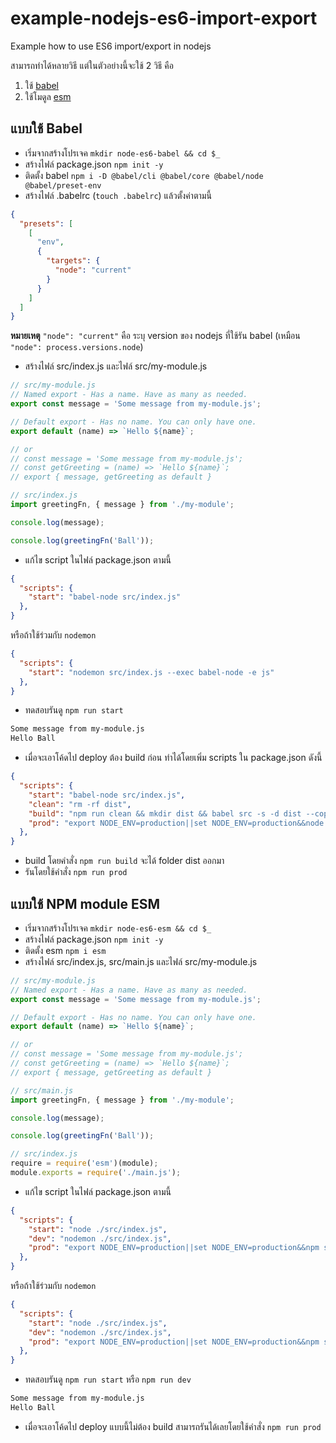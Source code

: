 # example-nodejs-es6-import-export
Example how to use ES6 import/export in nodejs

สามารถทำได้หลายวิธี แต่ในตัวอย่างนี้จะใช้ 2 วิธี คือ

1. ใช้ [babel](https://babeljs.io/)
2. ใช้โมดูล [esm](https://www.npmjs.com/package/esm)

## แบบใช้ Babel

- เริ่มจากสร้างโปรเจค `mkdir node-es6-babel && cd $_`
- สร้างไฟล์ package.json `npm init -y`
- ติดตั้ง babel `npm i -D @babel/cli @babel/core @babel/node @babel/preset-env`
- สร้างไฟล์ .babelrc (`touch .babelrc`) แล้วตั้งค่าตามนี้
```json
{
  "presets": [
    [
      "env",
      {
        "targets": {
          "node": "current"
        }
      }
    ]
  ]
}
```
**หมายเหตุ** `"node": "current"` คือ ระบุ version ของ nodejs ที่ใช้รัน babel (เหมือน `"node": process.versions.node`)

- สร้างไฟล์ src/index.js และไฟล์ src/my-module.js

```js
// src/my-module.js
// Named export - Has a name. Have as many as needed.
export const message = 'Some message from my-module.js';

// Default export - Has no name. You can only have one.
export default (name) => `Hello ${name}`;

// or
// const message = 'Some message from my-module.js';
// const getGreeting = (name) => `Hello ${name}`;
// export { message, getGreeting as default }
```

```js
// src/index.js
import greetingFn, { message } from './my-module';

console.log(message);

console.log(greetingFn('Ball'));
```

- แก้ไข script ในไฟล์ package.json ตามนี้

```json
{
  "scripts": {
    "start": "babel-node src/index.js"
  },
}
```

หรือถ้าใช้ร่วมกับ `nodemon`

```json
{
  "scripts": {
    "start": "nodemon src/index.js --exec babel-node -e js"
  },
}
```

- ทดสอบรันดู `npm run start`

```bash
Some message from my-module.js
Hello Ball
```

- เมื่อจะเอาโค้ดไป deploy ต้อง build ก่อน ทำได้โดยเพิ่ม scripts ใน package.json ดังนี้
```json
{
  "scripts": {
    "start": "babel-node src/index.js",
    "clean": "rm -rf dist",
    "build": "npm run clean && mkdir dist && babel src -s -d dist --copy-files",
    "prod": "export NODE_ENV=production||set NODE_ENV=production&&node dist/index.js",
  },
}
```

- build โดยคำสั่ง `npm run build` จะได้ folder dist ออกมา
- รันโดยใช้คำสั่ง `npm run prod`

## แบบใช้ NPM module ESM

- เริ่มจากสร้างโปรเจค `mkdir node-es6-esm && cd $_`
- สร้างไฟล์ package.json `npm init -y`
- ติดตั้ง esm `npm i esm`
- สร้างไฟล์ src/index.js, src/main.js และไฟล์ src/my-module.js

```js
// src/my-module.js
// Named export - Has a name. Have as many as needed.
export const message = 'Some message from my-module.js';

// Default export - Has no name. You can only have one.
export default (name) => `Hello ${name}`;

// or
// const message = 'Some message from my-module.js';
// const getGreeting = (name) => `Hello ${name}`;
// export { message, getGreeting as default }
```

```js
// src/main.js
import greetingFn, { message } from './my-module';

console.log(message);

console.log(greetingFn('Ball'));
```

```js
// src/index.js
require = require('esm')(module);
module.exports = require('./main.js');
```

- แก้ไข script ในไฟล์ package.json ตามนี้

```json
{
  "scripts": {
    "start": "node ./src/index.js",
    "dev": "nodemon ./src/index.js",
    "prod": "export NODE_ENV=production||set NODE_ENV=production&&npm start"
  },
}
```

หรือถ้าใช้ร่วมกับ `nodemon`

```json
{
  "scripts": {
    "start": "node ./src/index.js",
    "dev": "nodemon ./src/index.js",
    "prod": "export NODE_ENV=production||set NODE_ENV=production&&npm start"
  },
}
```

- ทดสอบรันดู `npm run start` หรือ `npm run dev`

```bash
Some message from my-module.js
Hello Ball
```

- เมื่อจะเอาโค้ดไป deploy แบบนี้ไม่ต้อง build สามารถรันได้เลยโดยใช้คำสั่ง `npm run prod` 